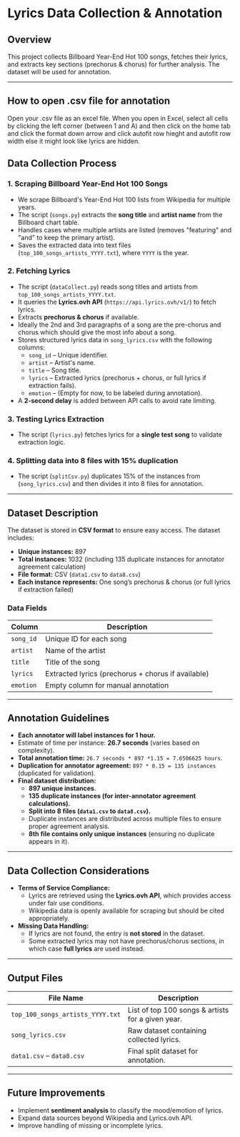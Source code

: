 # Lyrics Data Collection & Annotation

## Overview
This project collects Billboard Year-End Hot 100 songs, fetches their lyrics, and extracts key sections (prechorus & chorus) for further analysis. The dataset will be used for annotation.

---

## How to open .csv file for annotation
Open your .csv file as an excel file.
When you open in Excel, select all cells by clicking the left corner (between 1 and A)
and then click on the home tab and click the format down arrow and click autofit row hieght and autofit row width
else it might look like lyrics are hidden.

## Data Collection Process
### 1. **Scraping Billboard Year-End Hot 100 Songs**
- We scrape Billboard's Year-End Hot 100 lists from Wikipedia for multiple years.
- The script (`songs.py`) extracts the **song title** and **artist name** from the Billboard chart table.
- Handles cases where multiple artists are listed (removes "featuring" and "and" to keep the primary artist).
- Saves the extracted data into text files (`top_100_songs_artists_YYYY.txt`), where `YYYY` is the year.

### 2. **Fetching Lyrics**
- The script (`dataCollect.py`) reads song titles and artists from `top_100_songs_artists_YYYY.txt`.
- It queries the **Lyrics.ovh API** (`https://api.lyrics.ovh/v1/`) to fetch lyrics.
- Extracts **prechorus & chorus** if available.
- Ideally the 2nd and 3rd paragraphs of a song are the pre-chorus and chorus which should give the most info about a song.
- Stores structured lyrics data in `song_lyrics.csv` with the following columns:
  - `song_id` – Unique identifier.
  - `artist` – Artist's name.
  - `title` – Song title.
  - `lyrics` – Extracted lyrics (prechorus + chorus, or full lyrics if extraction fails).
  - `emotion` – (Empty for now, to be labeled during annotation).
- A **2-second delay** is added between API calls to avoid rate limiting.

### 3. **Testing Lyrics Extraction**
- The script (`lyrics.py`) fetches lyrics for a **single test song** to validate extraction logic.

### 4. **Splitting data into 8 files with 15% duplication**
- The script (`splitCsv.py`) duplicates 15% of the instances from (`song_lyrics.csv`) and then divides it into 8 files for annotation.

---

## Dataset Description
The dataset is stored in **CSV format** to ensure easy access. The dataset includes:
- **Unique instances:** 897
- **Total instances:** 1032 (including 135 duplicate instances for annotator agreement calculation)
- **File format:** CSV (`data1.csv` to `data8.csv`)
- **Each instance represents:** One song’s prechorus & chorus (or full lyrics if extraction failed)

### Data Fields
| Column | Description |
|---------|-------------|
| `song_id` | Unique ID for each song |
| `artist` | Name of the artist |
| `title` | Title of the song |
| `lyrics` | Extracted lyrics (prechorus + chorus if available) |
| `emotion` | Empty column for manual annotation |

---

## Annotation Guidelines
- **Each annotator will label instances for 1 hour.**
- Estimate of time per instance: **26.7 seconds** (varies based on complexity).
- **Total annotation time:** `26.7 seconds * 897 *1.15 = 7.6506625 hours`.
- **Duplication for annotator agreement:** `897 * 0.15 = 135 instances` (duplicated for validation).
- **Final dataset distribution:**
  - **897 unique instances**.
  - **135 duplicate instances (for inter-annotator agreement calculations).**
  - **Split into 8 files (`data1.csv` to `data8.csv`).**
  - Duplicate instances are distributed across multiple files to ensure proper agreement analysis.
  - **8th file contains only unique instances** (ensuring no duplicate appears in it).

---

## Data Collection Considerations
- **Terms of Service Compliance:**
  - Lyrics are retrieved using the **Lyrics.ovh API**, which provides access under fair use conditions.
  - Wikipedia data is openly available for scraping but should be cited appropriately.
- **Missing Data Handling:**
  - If lyrics are not found, the entry is **not stored** in the dataset.
  - Some extracted lyrics may not have prechorus/chorus sections, in which case **full lyrics** are used instead.

---

## Output Files
| File Name | Description |
|-----------|------------|
| `top_100_songs_artists_YYYY.txt` | List of top 100 songs & artists for a given year. |
| `song_lyrics.csv` | Raw dataset containing collected lyrics. |
| `data1.csv` – `data8.csv` | Final split dataset for annotation. |

---

## Future Improvements
- Implement **sentiment analysis** to classify the mood/emotion of lyrics.
- Expand data sources beyond Wikipedia and Lyrics.ovh API.
- Improve handling of missing or incomplete lyrics.
